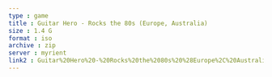 ```yaml
---
type : game
title : Guitar Hero - Rocks the 80s (Europe, Australia)
size : 1.4 G
format : iso
archive : zip
server : myrient
link2 : Guitar%20Hero%20-%20Rocks%20the%2080s%20%28Europe%2C%20Australia%29
---
```

